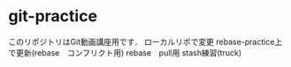 ﻿# git-practice
このリポジトリはGit動画講座用です．
ローカルリポで変更
rebase-practice上で更新(rebase　コンフリクト用)
rebase　pull用
stash練習(truck)
